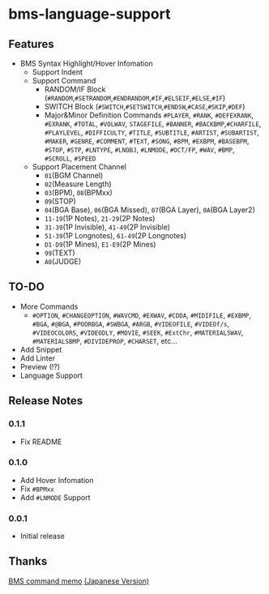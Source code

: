 # bms-language-support


## Features

- BMS Syntax Highlight/Hover Infomation
  - Support Indent
  - Support Command
    - RANDOM/IF Block
      (``#RANDOM``,``#SETRANDOM``,``#ENDRANDOM``,``#IF``,``#ELSEIF``,``#ELSE``,``#IF``)
    - SWITCH Block
      (``#SWITCH``,``#SETSWITCH``,``#ENDSW``,``#CASE``,``#SKIP``,``#DEF``)
    - Major&Minor Definition Commands
      ``#PLAYER``, ``#RANK``, ``#DEFEXRANK``, ``#EXRANK``, ``#TOTAL``, ``#VOLWAV``, ``STAGEFILE``, ``#BANNER``, ``#BACKBMP``,``#CHARFILE``, ``#PLAYLEVEL``, ``#DIFFICULTY``, ``#TITLE``, ``#SUBTITLE``, ``#ARTIST``, ``#SUBARTIST``, ``#MAKER``, ``#GENRE``, ``#COMMENT``, ``#TEXT``, ``#SONG``, ``#BPM``, ``#EXBPM``, ``#BASEBPM``, ``#STOP``, ``#STP``, ``#LNTYPE``, ``#LNOBJ``, ``#LNMODE``, ``#OCT/FP``, ``#WAV``, ``#BMP``, ``#SCROLL``, ``#SPEED``
  - Support Placement Channel
    - ``01``(BGM Channel)
    - ``02``(Measure Length)
    - ``03``(BPM), ``08``(BPMxx)
    - ``09``(STOP)
    - ``04``(BGA Base), ``06``(BGA Missed), ``07``(BGA Layer), ``0A``(BGA Layer2)
    - ``11-19``(1P Notes), ``21-29``(2P Notes)
    - ``31-39``(1P Invisible), ``41-49``(2P Invisible)
    - ``51-39``(1P Longnotes), ``61-49``(2P Longnotes)
    - ``D1-D9``(1P Mines), ``E1-E9``(2P Mines)
    - ``99``(TEXT)
    - ``A0``(JUDGE)

## TO-DO

- More Commands
  - ``#OPTION``, ``#CHANGEOPTION``, ``#WAVCMD``, ``#EXWAV``, ``#CDDA``, ``#MIDIFILE``, ``#EXBMP``, ``#BGA``, ``#@BGA``, ``#POORBGA``, ``#SWBGA``, ``#ARGB``, ``#VIDEOFILE``, ``#VIDEOf/s``, ``#VIDEOCOLORS``, ``#VIDEODLY``, ``#MOVIE``, ``#SEEK``, ``#ExtChr``, ``#MATERIALSWAV``, ``#MATERIALSBMP``, ``#DIVIDEPROP``, ``#CHARSET``, etc...
- Add Snippet
- Add Linter
- Preview (!?)
- Language Support

## Release Notes

### 0.1.1

- Fix README

### 0.1.0

- Add Hover Infomation
- Fix ``#BPMxx``
- Add ``#LNMODE`` Support

### 0.0.1

- Initial release

## Thanks
[BMS command memo](https://hitkey.nekokan.dyndns.info/cmds.htm) [(Japanese Version)](https://hitkey.nekokan.dyndns.info/cmdsJP.htm)